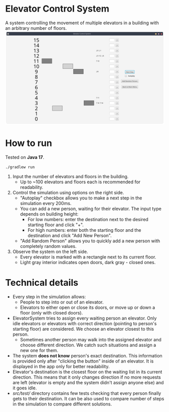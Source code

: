 # Elevator Control System
A system controlling the movement of multiple elevators in a building with an arbitrary number of floors.
![](screenshot.png)

# How to run
Tested on **Java 17**.

    ./gradlew run
1. Input the number of elevators and floors in the building.
   - Up to ~100 elevators and floors each is recommended for readability.
2. Control the simulation using options on the right side.
   - "Autoplay" checkbox allows you to make a next step in the simulation every 200ms.
   - You can add a new person, waiting for their elevator. The input type depends on building height:
     - For low numbers: enter the destination next to the desired starting floor and click "+".
     - For high numbers: enter both the starting floor and the destination and click "Add New Person".
   - "Add Random Person" allows you to quickly add a new person with completely random values.
3. Observe the system on the left side.
   - Every elevator is marked with a rectangle next to its current floor.
   - Light gray interior indicates open doors, dark gray - closed ones.

# Technical details
- Every step in the simulation allows:
  - People to step into or out of an elevator.
  - Elevators to either open or close its doors, or move up or down a floor (only with closed doors).
- ElevatorSystem tries to assign every waiting person an elevator. Only idle elevators or elevators with correct direction (pointing to person's starting floor) are considered. We choose an elevator closest to this person.
  - Sometimes another person may walk into the assigned elevator and choose different direction. We catch such situations and assign a new one for them.
- The system **does not know** person's exact destination. This information is provided only after "clicking the button" inside of an elevator. It is displayed in the app only for better readability.
- Elevator's destination is the closest floor on the waiting list in its current direction. This means that it only changes direction if no more requests are left (elevator is empty and the system didn't assign anyone else) and it goes idle.
- *src/test/* directory contains few tests checking that every person finally gets to their destination. It can be also used to compare number of steps in the simulation to compare different solutions.